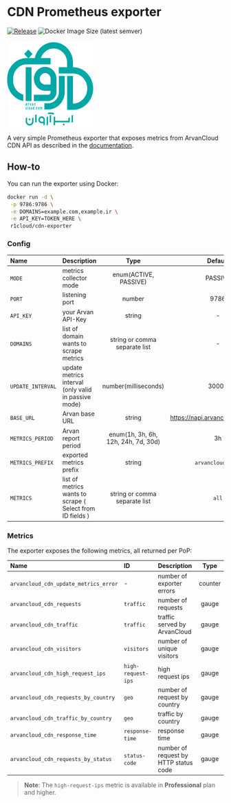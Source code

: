 # CDN Prometheus exporter

[![Release](https://github.com/arvancloud/ar-prometheus-exporter/actions/workflows/release.yml/badge.svg)](https://github.com/arvancloud/ar-prometheus-exporter/actions/workflows/release.yml) ![Docker Image Size (latest semver)](https://img.shields.io/docker/image-size/r1cloud/cdn-exporter?sort=semver)

![logo](.github/logo.svg)

A very simple Prometheus exporter that exposes metrics from ArvanCloud CDN API as described in the [documentation](https://www.arvancloud.ir/api/cdn/4.0).

## How-to

You can run the exporter using Docker:

```bash
docker run -d \
 -p 9786:9786 \
 -e DOMAINS=example.com,example.ir \
 -e API_KEY=TOKEN_HERE \
 r1cloud/cdn-exporter
```

### Config

| Name              | Description                                          |                Type                 |              Default               |
| :---------------- | :--------------------------------------------------- | :---------------------------------: | :--------------------------------: |
| `MODE`            | metrics collector mode                               |        enum(ACTIVE, PASSIVE)        |              PASSIVE               |
| `PORT`            | listening port                                       |               number                |                9786                |
| `API_KEY`         | your Arvan API-Key                                   |               string                |                 -                  |
| `DOMAINS`         | list of domain wants to scrape metrics               |    string or comma separate list    |                 -                  |
| `UPDATE_INTERVAL` | update metrics interval (only valid in passive mode) |        number(milliseconds)         |               30000                |
| `BASE_URL`        | Arvan base URL                                       |               string                | <https://napi.arvancloud.ir/cdn/4.0> |
| `METRICS_PERIOD`  | Arvan report period                                  | enum(1h, 3h, 6h, 12h, 24h, 7d, 30d) |                 3h                 |
| `METRICS_PREFIX`  | exported metrics prefix                              |               string                |         `arvancloud_cdn_`          |
| `METRICS` | list of metrics wants to scrape ( Select from ID fields ) | string or comma separate list | `all` |

### Metrics

The exporter exposes the following metrics, all returned per PoP:

| Name                                  | ID | Description                           |  Type   |
| :------------------------------------ | :- | :------------------------------------ | :-----: |
| `arvancloud_cdn_update_metrics_error` |  - |number of exporter errors             | counter |
| `arvancloud_cdn_requests`             | `traffic` | number of requests                    |  gauge  |
| `arvancloud_cdn_traffic`              | `traffic` | traffic served by ArvanCloud          |  gauge  |
| `arvancloud_cdn_visitors`             | `visitors` | number of unique visitors             |  gauge  |
| `arvancloud_cdn_high_request_ips`     | `high-request-ips` | high request ips                      |  gauge  |
| `arvancloud_cdn_requests_by_country`  | `geo` | number of request by country          |  gauge  |
| `arvancloud_cdn_traffic_by_country`   | `geo` | traffic by country                    |  gauge  |
| `arvancloud_cdn_response_time`        | `response-time` | response time                         |  gauge  |
| `arvancloud_cdn_requests_by_status`   | `status-code` | number of request by HTTP status code |  gauge  |

> **Note**: The `high-request-ips` metric is available in **Professional** plan and higher.

